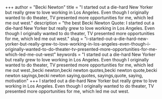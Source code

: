 +++
author = "Becki Newton"
title = "I started out a die-hard New Yorker but really grew to love working in Los Angeles. Even though I originally wanted to do theater, TV presented more opportunities for me, which led me out west."
description = "the best Becki Newton Quote: I started out a die-hard New Yorker but really grew to love working in Los Angeles. Even though I originally wanted to do theater, TV presented more opportunities for me, which led me out west."
slug = "i-started-out-a-die-hard-new-yorker-but-really-grew-to-love-working-in-los-angeles-even-though-i-originally-wanted-to-do-theater-tv-presented-more-opportunities-for-me-which-led-me-out-west"
keywords = "I started out a die-hard New Yorker but really grew to love working in Los Angeles. Even though I originally wanted to do theater, TV presented more opportunities for me, which led me out west.,becki newton,becki newton quotes,becki newton quote,becki newton sayings,becki newton saying,quotes, sayings,quote, saying, motivation"
+++
I started out a die-hard New Yorker but really grew to love working in Los Angeles. Even though I originally wanted to do theater, TV presented more opportunities for me, which led me out west.
